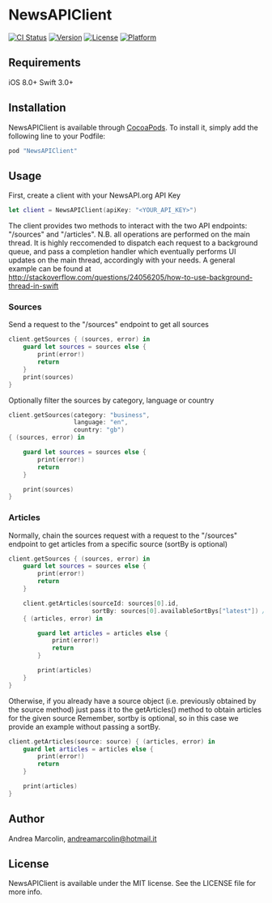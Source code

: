 # NewsAPIClient

[![CI Status](http://img.shields.io/travis/andreamarcolin/NewsAPIClient.svg?style=flat)](https://travis-ci.org/andreamarcolin/NewsAPIClient)
[![Version](https://img.shields.io/cocoapods/v/NewsAPIClient.svg?style=flat)](http://cocoapods.org/pods/NewsAPIClient)
[![License](https://img.shields.io/cocoapods/l/NewsAPIClient.svg?style=flat)](http://cocoapods.org/pods/NewsAPIClient)
[![Platform](https://img.shields.io/cocoapods/p/NewsAPIClient.svg?style=flat)](http://cocoapods.org/pods/NewsAPIClient)

## Requirements

iOS 8.0+ 
Swift 3.0+

## Installation

NewsAPIClient is available through [CocoaPods](http://cocoapods.org). To install
it, simply add the following line to your Podfile:

```ruby
pod "NewsAPIClient"
```

## Usage

First, create a client with your NewsAPI.org API Key

```swift
let client = NewsAPIClient(apiKey: "<YOUR_API_KEY>")
```

The client provides two methods to interact with the two API endpoints: "/sources" and "/articles".
N.B. all operations are performed on the main thread. It is highly reccomended to dispatch each request to a background queue, and pass a completion handler which eventually performs UI updates on the main thread, accordingly with your needs. A general example can be found at http://stackoverflow.com/questions/24056205/how-to-use-background-thread-in-swift

### Sources

Send a request to the "/sources" endpoint to get all sources

```swift
client.getSources { (sources, error) in
    guard let sources = sources else {
        print(error!)
        return
    }
    print(sources)
}
```

Optionally filter the sources by category, language or country

```swift
client.getSources(category: "business",
                  language: "en",
                  country: "gb")
{ (sources, error) in

    guard let sources = sources else {
        print(error!)
        return
    }

    print(sources)
}
```

### Articles

Normally, chain the sources request with a request to the "/sources" endpoint to get articles from a specific source (sortBy is optional)

```swift
client.getSources { (sources, error) in
    guard let sources = sources else {
        print(error!)
        return
    }

    client.getArticles(sourceId: sources[0].id,
                       sortBy: sources[0].availableSortBys["latest"]) // if "latest" is not available for this source, defaults to "top" 
    { (articles, error) in

        guard let articles = articles else {
            print(error!)
            return
        }

        print(articles)
    }
}
```

Otherwise, if you already have a source object (i.e. previously obtained by the source method) just pass it to the getArticles() method to obtain articles for the given source
Remember, sortby is optional, so in this case we provide an example without passing a sortBy.

```swift
client.getArticles(source: source) { (articles, error) in
    guard let articles = articles else {
        print(error!)
        return
    }

    print(articles)
}
```

## Author

Andrea Marcolin, andreamarcolin@hotmail.it

## License

NewsAPIClient is available under the MIT license. See the LICENSE file for more info.
